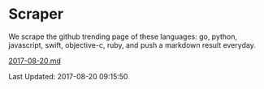 # Scraper

We scrape the github trending page of these languages: go, python, javascript, swift, objective-c, ruby, and push a markdown result everyday.

[2017-08-20.md](https://github.com/henson/Scraper/blob/master/2017-08-20.md)

Last Updated: 2017-08-20 09:15:50